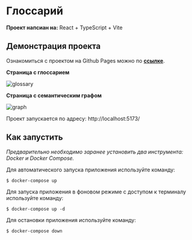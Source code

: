 # Глоссарий

**Проект напсиан на:** React + TypeScript + Vite

## Демонстрация проекта

Ознакомиться с проектом на Github Pages можно по [**ссылке**](https://zuevadarya.github.io/glossary).

**Страница с глоссарием**

![glossary](https://github.com/ZuevaDarya/glossary/assets/80260736/04a39338-3465-4679-8f3a-47c9d9c4c018)

**Страница с семантическим графом**

![graph](https://github.com/ZuevaDarya/glossary/assets/80260736/f52ca731-aeeb-4e3a-8f8e-4092d0b8c2ca)

Проект запускается по адресу: http://localhost:5173/

## Как запустить
*Предварительно необходимо заранее установить два инструмента: Docker и Docker Compose.*

Для автоматического запуска приложения используйте команду:

```
$ docker-compose up
```

Для запуска приложения в фоновом режиме с доступом к терминалу используйте команду:

```
$ docker-compose up -d
```

Для остановки приложения используйте команду:

```
$ docker-compose down
```

